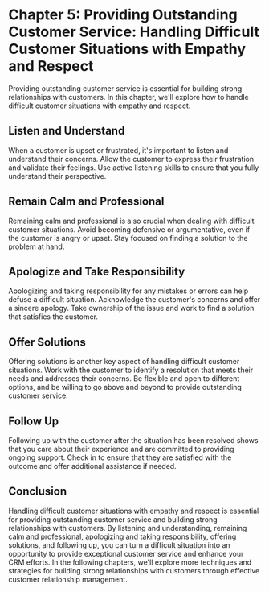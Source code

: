 Chapter 5: Providing Outstanding Customer Service: Handling Difficult Customer Situations with Empathy and Respect
==================================================================================================================

Providing outstanding customer service is essential for building strong relationships with customers. In this chapter, we'll explore how to handle difficult customer situations with empathy and respect.

Listen and Understand
---------------------

When a customer is upset or frustrated, it's important to listen and understand their concerns. Allow the customer to express their frustration and validate their feelings. Use active listening skills to ensure that you fully understand their perspective.

Remain Calm and Professional
----------------------------

Remaining calm and professional is also crucial when dealing with difficult customer situations. Avoid becoming defensive or argumentative, even if the customer is angry or upset. Stay focused on finding a solution to the problem at hand.

Apologize and Take Responsibility
---------------------------------

Apologizing and taking responsibility for any mistakes or errors can help defuse a difficult situation. Acknowledge the customer's concerns and offer a sincere apology. Take ownership of the issue and work to find a solution that satisfies the customer.

Offer Solutions
---------------

Offering solutions is another key aspect of handling difficult customer situations. Work with the customer to identify a resolution that meets their needs and addresses their concerns. Be flexible and open to different options, and be willing to go above and beyond to provide outstanding customer service.

Follow Up
---------

Following up with the customer after the situation has been resolved shows that you care about their experience and are committed to providing ongoing support. Check in to ensure that they are satisfied with the outcome and offer additional assistance if needed.

Conclusion
----------

Handling difficult customer situations with empathy and respect is essential for providing outstanding customer service and building strong relationships with customers. By listening and understanding, remaining calm and professional, apologizing and taking responsibility, offering solutions, and following up, you can turn a difficult situation into an opportunity to provide exceptional customer service and enhance your CRM efforts. In the following chapters, we'll explore more techniques and strategies for building strong relationships with customers through effective customer relationship management.
